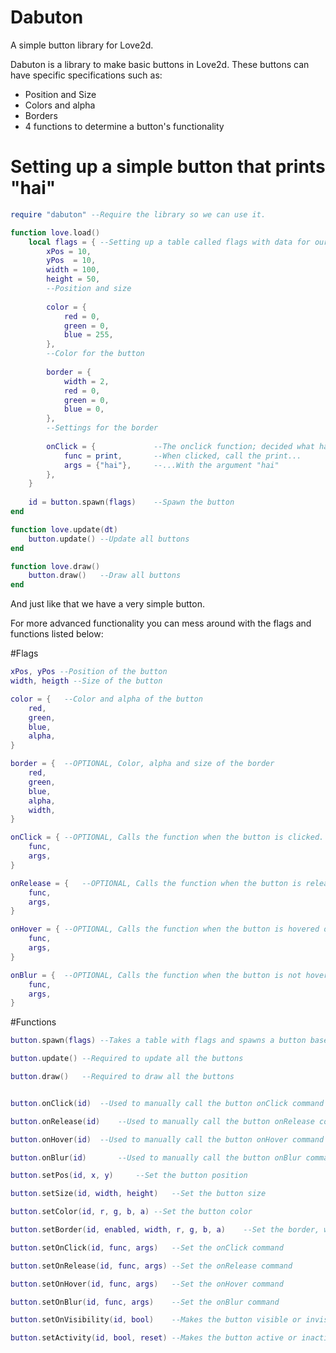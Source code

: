 # Dabuton
A simple button library for Love2d.


Dabuton is a library to make basic buttons in Love2d.
These buttons can have specific specifications such as:

* Position and Size
* Colors and alpha
* Borders
* 4 functions to determine a button's functionality

# Setting up a simple button that prints "hai"
```lua
require "dabuton" --Require the library so we can use it.

function love.load()
	local flags = {	--Setting up a table called flags with data for our button
		xPos = 10,
		yPos  = 10,
		width = 100,
		height = 50,
		--Position and size
		
		color = {
			red = 0,
			green = 0,
			blue = 255,
		},
		--Color for the button
		
		border = {
			width = 2,
			red = 0,
			green = 0,
			blue = 0,
		},
		--Settings for the border
		
		onClick = {				--The onclick function; decided what happends then the button gets clicked
			func = print,		--When clicked, call the print...
			args = {"hai"},		--...With the argument "hai"
		},
	}
	
	id = button.spawn(flags)	--Spawn the button
end

function love.update(dt)
	button.update()	--Update all buttons
end

function love.draw()
	button.draw()	--Draw all buttons
end
```

And just like that we have a very simple button.

For more advanced functionality you can mess around with the flags and functions listed below:

#Flags
```lua
xPos, yPos --Position of the button
width, heigth --Size of the button

color = {	--Color and alpha of the button
	red,
	green,
	blue,
	alpha,
}

border = {	--OPTIONAL, Color, alpha and size of the border
	red,
	green,
	blue,
	alpha,
	width,
}

onClick = {	--OPTIONAL, Calls the function when the button is clicked.
	func,
	args,
}

onRelease = {	--OPTIONAL, Calls the function when the button is released.	!NOTE!: Requires onClick
	func,
	args,
}

onHover = {	--OPTIONAL, Calls the function when the button is hovered over.
	func,
	args,
}

onBlur = {	--OPTIONAL, Calls the function when the button is not hovered over anymore. !NOTE!: Requires onHover
	func,
	args,
}
```

#Functions
```lua
button.spawn(flags)	--Takes a table with flags and spawns a button based on that. Returns the ID of the spawned button

button.update()	--Required to update all the buttons

button.draw()	--Required to draw all the buttons


button.onClick(id)	--Used to manually call the button onClick command

button.onRelease(id)	--Used to manually call the button onRelease command

button.onHover(id)	--Used to manually call the button onHover command

button.onBlur(id)		--Used to manually call the button onBlur command

button.setPos(id, x, y)		--Set the button position

button.setSize(id, width, height)	--Set the button size

button.setColor(id, r, g, b, a)	--Set the button color

button.setBorder(id, enabled, width, r, g, b, a)	--Set the border, width, and color

button.setOnClick(id, func, args)	--Set the onClick command

button.setOnRelease(id, func, args)	--Set the onRelease command

button.setOnHover(id, func, args)	--Set the onHover command

button.setOnBlur(id, func, args)	--Set the onBlur command

button.setOnVisibility(id, bool)	--Makes the button visible or invisible

button.setActivity(id, bool, reset)	--Makes the button active or inactive. If reset is true it will also call the button onRelease and onBlur to reset it.
```
